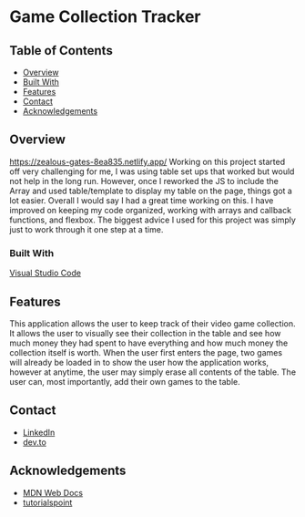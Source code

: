# Game Collection Tracker

## Table of Contents

- [Overview](#overview)
- [Built With](#built-with)
- [Features](#features)
- [Contact](#contact)
- [Acknowledgements](#acknowledgements)

## Overview

https://zealous-gates-8ea835.netlify.app/
Working on this project started off very challenging for me, I was using table set ups that worked but would not help in the long run. However, once I reworked the JS to include the Array and used table/template to display my table on the page, things got a lot easier. Overall I would say I had a great time working on this. I have improved on keeping my code organized, working with arrays and callback functions, and flexbox. The biggest advice I used for this project was simply just to work through it one step at a time.

### Built With

[Visual Studio Code](https://code.visualstudio.com/)

## Features

This application allows the user to keep track of their video game collection. It allows the user to visually see their collection in the table and see how much money they had spent to have everything and how much money the collection itself is worth. When the user first enters the page, two games will already be loaded in to show the user how the application works, however at anytime, the user may simply erase all contents of the table. The user can, most importantly, add their own games to the table.

## Contact

- [LinkedIn](https://www.linkedin.com/in/hunter-bossetto-6ba147212)
- [dev.to](https://dev.to/hbstudentswic)

## Acknowledgements

- [MDN Web Docs](https://developer.mozilla.org/en-US/docs/Web)
- [tutorialspoint](https://www.tutorialspoint.com/in-javascript-how-to-empty-an-array)
